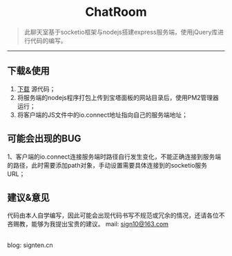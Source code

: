 <h1 align="center">ChatRoom</h1>

> 此聊天室基于socketio框架与nodejs搭建express服务端，使用jQuery库进行代码的编写。

---


## 下载&使用
1.  [下载](https://codeload.github.com/Sign10/Chatroom-socketio-nodejs-jQuery/zip/refs/heads/main) 源代码；
2. 将服务端的nodejs程序打包上传到宝塔面板的网站目录后，使用PM2管理器运行；
3. 将客户端的JS文件中的io.connect地址指向自己的服务端地址；

## 可能会出现的BUG
1、客户端的io.connect连接服务端时路径自行发生变化，不能正确连接到服务端的路径，此时需要添加path对象，手动设置需要具体连接到的socketio服务URL；

## 建议&意见
代码由本人自学编写，因此可能会出现代码书写不规范或冗余的情况，还请各位不吝赐教，能够为我提出宝贵的建议。
mail: sign10@163.com

<br/>blog: signten.cn
